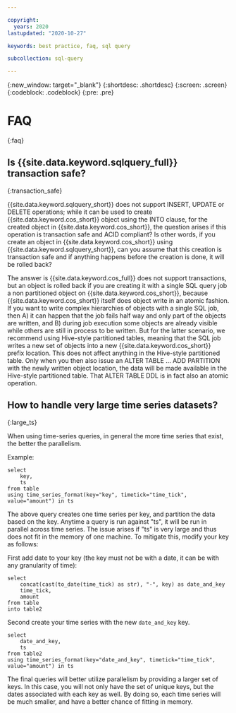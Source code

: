 ```yaml
---

copyright:
  years: 2020
lastupdated: "2020-10-27"

keywords: best practice, faq, sql query

subcollection: sql-query

---
```


{:new_window: target="_blank"}
{:shortdesc: .shortdesc}
{:screen: .screen}
{:codeblock: .codeblock}
{:pre: .pre}

# FAQ
{:faq}

## Is {{site.data.keyword.sqlquery_full}} transaction safe?
{:transaction_safe}

{{site.data.keyword.sqlquery_short}} does not support INSERT, UPDATE or DELETE operations; while it can be used 
to create {{site.data.keyword.cos_short}} object using the INTO clause, for the created object in {{site.data.keyword.cos_short}}, the question arises if this operation is transaction safe and ACID compliant?
Is other words, if you create an object in {{site.data.keyword.cos_short}} using {{site.data.keyword.sqlquery_short}}, can you assume that this creation is transaction 
safe and if anything happens before the creation is done, it will be rolled back?

The answer is {{site.data.keyword.cos_full}} does not support transactions, but an object is rolled back if you are creating it with a single SQL query job a non partitioned object on {{site.data.keyword.cos_short}}, 
because {{site.data.keyword.cos_short}} itself does object write in an atomic fashion. If you want to write complex hierarchies of objects with a 
single SQL job, then A) it can happen that the job fails half way and only part of the objects are written, and B) during job 
execution some objects are already visible while others are still in process to be written.
But for the latter scenario, we recommend using Hive-style partitioned tables, meaning that the SQL job writes a new set of objects into a new 
{{site.data.keyword.cos_short}} prefix location. This does not affect anything in the Hive-style partitioned table. Only when you then also issue an ALTER TABLE … 
ADD PARTITION with the newly written object location, the data will be made available in the Hive-style partitioned table. 
That ALTER TABLE DDL is in fact also an atomic operation.

## How to handle very large time series datasets?
{:large_ts}

When using time-series queries, in general the more time series that exist, the better the parallelism.

Example:

```
select 
	key, 
	ts
from table 
using time_series_format(key="key", timetick="time_tick", value="amount") in ts
```

The above query creates one time series per key, and partition the data based on the key. Anytime a query is run against "ts", 
it will be run in parallel across time series. The issue arises if "ts" is very large and thus does not fit in the memory of one machine. 
To mitigate this, modify your key as follows:

First add date to your key (the key must not be with a date, it can be with any granularity of time):

```
select
	concat(cast(to_date(time_tick) as str), "-", key) as date_and_key
	time_tick,
	amount
from table
into table2
```

Second create your time series with the new `date_and_key` key.

```
select
	date_and_key,
	ts
from table2
using time_series_format(key="date_and_key", timetick="time_tick", value="amount") in ts
```

The final queries will better utilize parallelism by providing a larger set of keys. 
In this case, you will not only have the set of unique keys, but the dates associated with each key as well. 
By doing so, each time series will be much smaller, and have a better chance of fitting in memory.
